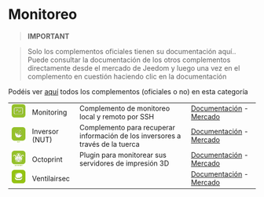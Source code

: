 
# Monitoreo


>**IMPORTANT**

>Solo los complementos oficiales tienen su documentación aquí.. Puede consultar la documentación de los otros complementos directamente desde el mercado de Jeedom y luego una vez en el complemento en cuestión haciendo clic en la documentación


Podéis ver [aquí](https://market.jeedom.com/index.php?v=d&p=market&type=plugin&categorie=monitoring) todos los complementos (oficiales o no) en esta categoría

| | | | |
|--- | --- | --- | ---|
|<img src="monitoring2/monitoring2_icon.png" width="100" />|Monitoring|Complemento de monitoreo local y remoto por SSH|[Documentación](monitoring2/index.md) - [Mercado](https://market.jeedom.com/index.php?v=d&p=market_display&id=3317)|
|<img src="nut/nut_icon.png" width="100" />|Inversor (NUT)|Complemento para recuperar información de los inversores a través de la tuerca|[Documentación](nut/index.md) - [Mercado](https://market.jeedom.com/index.php?v=d&p=market_display&id=1500)|
|<img src="octoprint/octoprint_icon.png" width="100" />|Octoprint|Plugin para monitorear sus servidores de impresión 3D|[Documentación](octoprint/index.md) - [Mercado](https://market.jeedom.com/index.php?v=d&p=market_display&id=3295)|
|<img src="ventilairsec/ventilairsec_icon.png" width="100" />|Ventilairsec||[Documentación](ventilairsec/index.md) - [Mercado](https://market.jeedom.com/index.php?v=d&p=market_display&id=3895)|
